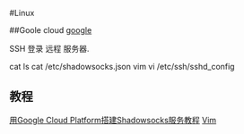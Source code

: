 #Linux 

##Goole cloud 
[google](https://console.cloud.google.com/compute/instancesDetail/zones/asia-east2-b/instances/jerseycafe?project=virtual-firefly-221304)

SSH 登录 远程 服务器.

cat 
ls
cat /etc/shadowsocks.json
vim vi /etc/ssh/sshd_config



## 教程

[用Google Cloud Platform搭建Shadowsocks服务教程](http://godjose.com/2017/06/14/new-article/)
[Vim](https://blog.csdn.net/matrix_google/article/details/76164297)


